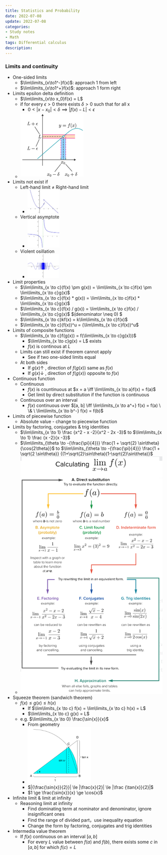 ```yaml
---
title: Statistics and Probability
date: 2022-07-08
update: 2022-07-08
categories:
- Study notes
- Math
tags: Differential calculus
description: 
---
```


### Limits and continuity

- One-sided limits
    - $\lim\limits_{x\to1^-}f(x)$: approach 1 from left
    - $\lim\limits_{x\to1^+}f(x)$: approach 1 form right
- Limits epsilon delta definition
    - $\lim\limits_{x\to x_0}f(x) = L$
    - if for every $\epsilon > 0$ there exists $\delta > 0$ such that for all x
        - $0 < |x -x_0| < \delta \implies |f(x) - L| < \epsilon$
    - <img src="https://raw.githubusercontent.com/zoe-gif/images/master/20220712220547.png" width="200" height="">
- Limits not exist if
    - Left-hand limit $\not =$ Right-hand limit
        - <img src="https://raw.githubusercontent.com/zoe-gif/images/master/20220712213026.png" width="100" height="">
    - Vertical asymptote
        - <img src="https://raw.githubusercontent.com/zoe-gif/images/master/20220712213034.png" width="100" height="">
    - Violent osillation
        - <img src="https://raw.githubusercontent.com/zoe-gif/images/master/20220712213726.png" width="100" height="">
- Limit properties
    - $\lim\limits_{x \to c}(f(x) \pm g(x)) = \lim\limits_{x \to c}f(x) \pm \lim\limits_{x \to c}g(x)$ 
    - $\lim\limits_{x \to c}(f(x) * g(x)) = \lim\limits_{x \to c}f(x) * \lim\limits_{x \to c}g(x)$ 
    - $\lim\limits_{x \to c}(f(x) / g(x)) = \lim\limits_{x \to c}f(x) / \lim\limits_{x \to c}g(x)$ $(denominator \neq 0) $
    - $\lim\limits_{x \to c}kf(x) = k\lim\limits_{x \to c}f(x)$ 
    - $\lim\limits_{x \to c}(f(x))^u = (\lim\limits_{x \to c}f(x))^u$ 
- Limits of composite functions
    - $\lim\limits_{x \to c}f(g(x)) = f(\lim\limits_{x \to c}g(x)))$ 
        - $\lim\limits_{x \to c}g(x) = L$  exists
        - $f(x)$ is continous at $L$
    - Limits can still exist if theorem cannot apply
        - See if two one-sided limits equal
    - At both sides
        - If $g(x) \uparrow$ , direction of $f(g(x))$ same as $f(x)$
        - If $g(x) \downarrow$ , direction of $f(g(x))$ opposite to $f(x)$
- Continuous function
    - Continuous
        - $f(x)$ is countinuous at $x = a \iff \lim\limits_{x \to a}f(x) = f(a)$
        - Get limit by direct substitution if the function is continuous
    - Continuous over an interval
        - $f(x)$ continuous over $[a, b] \iff \lim\limits_{x \to a^+} f(x) = f(a) \  \& \ \lim\limits_{x \to b^-} f(x) = f(b)$ 
- Limits of piecewise function
    - Absolute value - change to piecewise function
- Limits by factoring, conjugates & trig identities
    - $\lim\limits_{x \to 1} \frac {x^2 - x -2}{x^2 - 2x -3}$ to $\lim\limits_{x \to 1} \frac {x -2}{x -3}$
    - $\lim\limits_{\theta \to -{\frac{\pi}{4}}} \frac{1 + \sqrt{2} \sin\theta}{\cos{2\theta}}$ to $\lim\limits_{\theta \to -{\frac{\pi}{4}}} \frac{1 + \sqrt{2 \sin\theta}} {(1+\sqrt{2}\sin\theta)(1-\sqrt{2}\sin\theta)}$
    - <img src="https://raw.githubusercontent.com/zoe-gif/images/master/20220714220524.png" width="450" height="">
- Squeeze theorem (sandwich theorem)
    - $f(x) \le g(x) \le h(x)$
        - If $\lim\limits_{x \to c} f(x) = \lim\limits_{x \to c} h(x) = L$
        - $\lim\limits_{x \to c} g(x) = L$
    - e.g. $\lim\limits_{x \to 0} \frac{\sin{x}}{x}$
        - From geometry
        - <img src="https://raw.githubusercontent.com/zoe-gif/images/master/20220714231832.png" width="200" height="">
        - $|{\frac{\sin{x}}{2}}| \le |\frac{x}{2}| \le |\frac {\tan{x}}{2}|$
        - $1 \ge \frac{\sin{x}}{x} \ge \cos{x}$
- Infinite limit & limit at infinity
    - Reasoning limit at infinity
        - Find dominating term at nominator and denominator, ignore insignificant ones
        - Find the range of divided part，use inequality equation
        - Change the form by factoring, conjugates and trig identities
- Intermedia value theorem
    - If $f(x)$ continuous on an interval $[a, b]$
        - For every $L$ value between $f(a)$ and $f(b)$, there exists some $c$ in $[a, b]$ for which $f(c) = L$